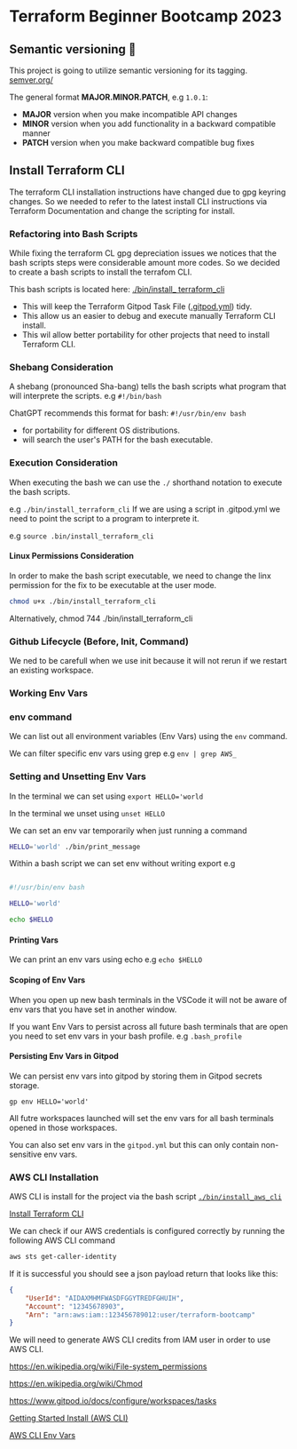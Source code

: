# Terraform Beginner Bootcamp 2023

## Semantic versioning :mage:

This project is going to utilize semantic versioning for its tagging. [semver.org/](https://semver.org/)

The general format
**MAJOR.MINOR.PATCH**, e.g `1.0.1`:

- **MAJOR** version when you make incompatible API changes
- **MINOR** version when you add functionality in a backward compatible manner
- **PATCH** version when you make backward compatible bug fixes


## Install Terraform CLI

The terraform CLI installation instructions have changed due to gpg keyring changes. So we needed to refer to the latest install CLI instructions via Terraform Documentation and change the scripting for install.

### Refactoring into Bash Scripts

While fixing the terraform CL gpg depreciation issues we notices that the bash scripts steps were considerable amount more codes. So we decided to create a bash scripts to install the terrafom CLI. 

This bash scripts is located here: [./bin/install_ terraform_cli](./bin/install_terraform_cli)

- This will keep the Terraform Gitpod Task File ([.gitpod.yml](.gitpod.yml)) tidy.
- This allow us an easier to debug and execute manually Terraform CLI install.
- This wil allow better portability for other projects that need to install Terraform CLI.


### Shebang Consideration
A shebang (pronounced Sha-bang) tells the bash scripts what program that will interprete the scripts. e.g `#!/bin/bash`

ChatGPT recommends this format for bash: 
`#!/usr/bin/env bash`

- for portability for different OS distributions.
- will search the user's PATH for the bash executable.

### Execution Consideration
When executing the bash we can use the `./` shorthand notation to execute the bash scripts.

e.g `./bin/install_terraform_cli`
If we are using a script in .gitpod.yml we need to point the script to a program to interprete it.

e.g `source .bin/install_terraform_cli`

#### Linux Permissions Consideration

In order to make the bash script executable, we need to change the linx permission for the fix to be executable at the user mode.

```sh
chmod u+x ./bin/install_terraform_cli
```


Alternatively,
chmod 744 ./bin/install_terraform_cli


### Github Lifecycle (Before, Init, Command)

We ned to be carefull when we use init because it will not rerun if we restart an existing workspace.


### Working Env Vars


### env command

We can list out all environment variables (Env Vars) using the `env` command.

We can filter specific env vars using grep e.g `env | grep AWS_`

### Setting and Unsetting Env Vars

In the terminal we can set using `export HELLO='world`

In the terminal we unset using `unset HELLO`

We can set an env var temporarily when just running a command

```sh
HELLO='world' ./bin/print_message
```

Within a bash script we can set env without writing export e.g

```sh

#!/usr/bin/env bash

HELLO='world'

echo $HELLO
```

#### Printing Vars

We can print an env vars using  echo e.g `echo $HELLO`


#### Scoping of Env Vars

When you open up new bash terminals in the VSCode it will not be aware of env vars that you have set in another window.

If you want Env Vars to persist across all future bash terminals that are open you need to set env vars in your bash profile. e.g `.bash_profile`

#### Persisting Env Vars in Gitpod

We can persist env vars into gitpod by storing them in Gitpod secrets storage.

```
gp env HELLO='world'
```


All futre workspaces launched will set the env vars for all bash terminals opened in those workspaces.

You can also set env vars in the `gitpod.yml` but this can only contain non-sensitive env vars.


### AWS CLI Installation

AWS CLI is install for the project via the bash script [`./bin/install_aws_cli`](./bin/install_aws_cli)

[Install Terraform CLI](https://developer.hashicorp.com/terraform/tutorials/aws-get-started/install-cli)



We can check if our AWS credentials is configured correctly by running the following AWS CLI command

```sh
aws sts get-caller-identity
```

If it is successful you should see a json payload return that looks like this:

```json
{
    "UserId": "AIDAXMHMFWASDFGGYTREDFGHUIH",
    "Account": "12345678903",
    "Arn": "arn:aws:iam::123456789012:user/terraform-bootcamp"
}
```

We will need to generate AWS CLI credits from IAM user in order to use AWS CLI.



https://en.wikipedia.org/wiki/File-system_permissions

https://en.wikipedia.org/wiki/Chmod

https://www.gitpod.io/docs/configure/workspaces/tasks

[Getting Started Install (AWS CLI)](https://docs.aws.amazon.com/cli/latest/userguide/getting-started-install.html)

[AWS CLI Env Vars](https://docs.aws.amazon.com/cli/latest/userguide/cli-configure-envvars.html)